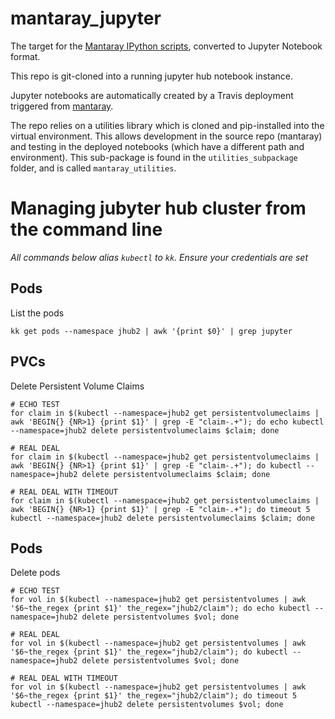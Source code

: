 # mantaray_jupyter

The target for the [Mantaray IPython scripts](https://github.com/oceanprotocol/mantaray/tree/develop/ipython_scripts), converted to Jupyter Notebook format. 

This repo is git-cloned into a running jupyter hub notebook instance. 

Jupyter notebooks are automatically created by a Travis deployment triggered from [mantaray](https://github.com/oceanprotocol/mantaray). 

The repo relies on a utilities library which is cloned and pip-installed into the virtual environment. This allows development in the source repo (mantaray) and testing in the deployed notebooks (which have a different path and environment). This sub-package is found in the `utilities_subpackage` folder, and is called `mantaray_utilities`.


# Managing jubyter hub cluster from the command line
*All commands below alias `kubectl` to `kk`.*
*Ensure your credentials are set*
## Pods
List the pods
```
kk get pods --namespace jhub2 | awk '{print $0}' | grep jupyter
```
## PVCs
Delete Persistent Volume Claims
```
# ECHO TEST
for claim in $(kubectl --namespace=jhub2 get persistentvolumeclaims | awk 'BEGIN{} {NR>1} {print $1}' | grep -E "claim-.+"); do echo kubectl --namespace=jhub2 delete persistentvolumeclaims $claim; done

# REAL DEAL
for claim in $(kubectl --namespace=jhub2 get persistentvolumeclaims | awk 'BEGIN{} {NR>1} {print $1}' | grep -E "claim-.+"); do kubectl --namespace=jhub2 delete persistentvolumeclaims $claim; done

# REAL DEAL WITH TIMEOUT
for claim in $(kubectl --namespace=jhub2 get persistentvolumeclaims | awk 'BEGIN{} {NR>1} {print $1}' | grep -E "claim-.+"); do timeout 5 kubectl --namespace=jhub2 delete persistentvolumeclaims $claim; done
```
## Pods
Delete pods
```
# ECHO TEST
for vol in $(kubectl --namespace=jhub2 get persistentvolumes | awk '$6~the_regex {print $1}' the_regex="jhub2/claim"); do echo kubectl --namespace=jhub2 delete persistentvolumes $vol; done

# REAL DEAL
for vol in $(kubectl --namespace=jhub2 get persistentvolumes | awk '$6~the_regex {print $1}' the_regex="jhub2/claim"); do kubectl --namespace=jhub2 delete persistentvolumes $vol; done

# REAL DEAL WITH TIMEOUT
for vol in $(kubectl --namespace=jhub2 get persistentvolumes | awk '$6~the_regex {print $1}' the_regex="jhub2/claim"); do timeout 5 kubectl --namespace=jhub2 delete persistentvolumes $vol; done
```


